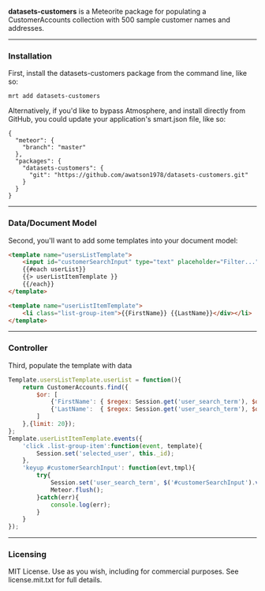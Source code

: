 **datasets-customers** is a Meteorite package for populating a CustomerAccounts collection with 500 sample customer names and addresses.


------------------------
### Installation

First, install the datasets-customers package from the command line, like so:

````
mrt add datasets-customers
````

Alternatively, if you'd like to bypass Atmosphere, and install directly from GitHub, you could update your application's smart.json file, like so:

````
{
  "meteor": {
    "branch": "master"
  },
  "packages": {
    "datasets-customers": {
      "git": "https://github.com/awatson1978/datasets-customers.git"
    }
  }
}

````

------------------------
### Data/Document Model

Second, you'll want to add some templates into your document model:

````html
<template name="usersListTemplate">
    <input id="customerSearchInput" type="text" placeholder="Filter..."></input>
    {{#each userList}}
    {{> userListItemTemplate }}
    {{/each}}
</template>

<template name="userListItemTemplate">
    <li class="list-group-item">{{FirstName}} {{LastName}}</div></li>
</template>


````



------------------------
### Controller

Third, populate the template with data

````js
Template.usersListTemplate.userList = function(){
    return CustomerAccounts.find({
        $or: [
            {'FirstName': { $regex: Session.get('user_search_term'), $options: 'i' }},
            {'LastName':  { $regex: Session.get('user_search_term'), $options: 'i' }}
        ]
    },{limit: 20});
};
Template.userListItemTemplate.events({
    'click .list-group-item':function(event, template){
        Session.set('selected_user', this._id);
    },
    'keyup #customerSearchInput': function(evt,tmpl){
        try{
            Session.set('user_search_term', $('#customerSearchInput').val());
            Meteor.flush();
        }catch(err){
            console.log(err);
        }
    }
});

````


------------------------
### Licensing

MIT License. Use as you wish, including for commercial purposes.
See license.mit.txt for full details.
